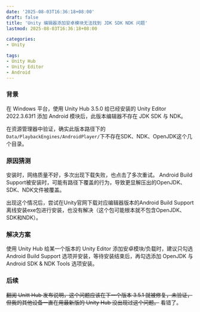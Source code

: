 ```yaml
---
date: '2025-08-03T16:36:18+08:00'
draft: false
title: 'Unity 编辑器添加安卓模块无法找到 JDK SDK NDK 问题'
lastmod: 2025-08-03T16:36:18+08:00

categories:
- Unity

tags:
- Unity Hub
- Unity Editor
- Android
---
```


### 背景

在 Windows 平台，使用 Unity Hub 3.5.0 给已经安装的 Unity Editor 2022.3.63f1 添加 Android 模块后，此版本编辑器不存在 JDK SDK 与 NDK。

在资源管理器中验证，确实此版本路径下的```Data/PlaybackEngines/AndroidPlayer/```下不存在SDK、NDK、OpenJDK这个几个目录。

### 原因猜测

安装时，网络质量不好，多次出现下载失败，也点击了多次重试。
Android Build Support被安装时，可能有路径下覆盖的行为，导致更显解压出的OpenJDK、SDK、NDK文件被覆盖。

出现这个情况后，尝试在Unity官网下载对应编辑器版本的Android Build Support离线安装exe包进行安装，也没有解决（这个包可能根本就不包含OpenJDK、SDK和NDK）。

### 解决方案

使用 Unity Hub 给某一个版本的 Unity Editor 添加安卓模块/负载时，建议只勾选 Android Build Support 选项并安装，等待安装结束后，再勾选添加 OpenJDK 与 Android SDK & NDK Tools 选项安装。

### 后续

~~翻阅 Unitt Hub 发布说明，这个问题应该在下一个版本 3.5.1 就被修复，未验证，但我的其他设备一直在用最新版的 Unity Hub 没出现过这个问题。~~ 看错了。